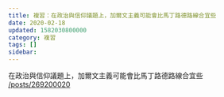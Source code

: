 ```yaml
---
title: 複習：在政治與信仰議題上，加爾文主義可能會比馬丁路德路線合宜些
date: 2020-02-18
updated: 1582030800000
category: 複習
tags: []
sidebar: 
---
```


<p>在政治與信仰議題上，加爾文主義可能會比馬丁路德路線合宜些<br/>
<a href="/posts/269200020" target="_blank">/posts/269200020</a></p>
<p> </p>
